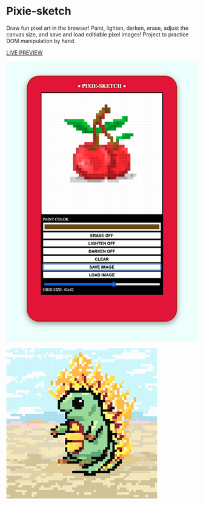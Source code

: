 # Pixie-sketch
Draw fun pixel art in the browser! Paint, lighten, darken, erase, adjust the canvas size, and save and load editiable pixel images! Project to practice DOM manipulation by hand.

[LIVE PREVIEW](https://bilboblockins.github.io/odin-etch-a-sketch/)

![Etch A Sketch](images/cherries.png)

![Monster Sketch](images/monster.png)
